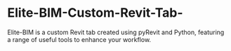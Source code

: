 # Elite-BIM-Custom-Revit-Tab-
Elite-BIM is a custom Revit tab created using pyRevit and Python, featuring a range of useful tools to enhance your workflow.
